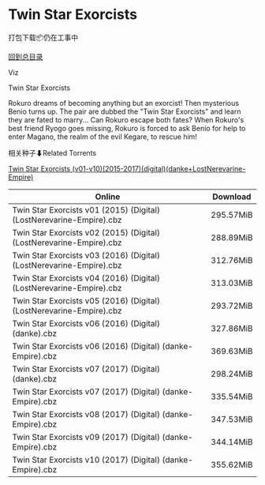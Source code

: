 # Twin Star Exorcists

打包下载📦仍在工事中

[回到总目录](/Catalogs.md)

Viz

Twin Star Exorcists

Rokuro dreams of becoming anything but an exorcist! Then mysterious Benio turns up. The pair are dubbed the "Twin Star Exorcists" and learn they are fated to marry... Can Rokuro escape both fates? When Rokuro's best friend Ryogo goes missing, Rokuro is forced to ask Benio for help to enter Magano, the realm of the evil Kegare, to rescue him!





相关种子⬇Related Torrents

[Twin Star Exorcists (v01-v10)(2015-2017)(digital)(danke+LostNerevarine-Empire)](https://github.com/alicewish/markdown/blob/master/torrent/Twin-Star-Exorcists--v01-v10--2015-2017--digital--danke-LostNerevarine-Empire.md)

Online | Download
--- | ---
Twin Star Exorcists v01 (2015) (Digital) (LostNerevarine-Empire).cbz | 295.57MiB
Twin Star Exorcists v02 (2015) (Digital) (LostNerevarine-Empire).cbz | 288.89MiB
Twin Star Exorcists v03 (2016) (Digital) (LostNerevarine-Empire).cbz | 312.76MiB
Twin Star Exorcists v04 (2016) (Digital) (LostNerevarine-Empire).cbz | 313.03MiB
Twin Star Exorcists v05 (2016) (Digital) (LostNerevarine-Empire).cbz | 293.72MiB
Twin Star Exorcists v06 (2016) (Digital) (danke).cbz | 327.86MiB
Twin Star Exorcists v06 (2016) (Digital) (danke-Empire).cbz | 369.63MiB
Twin Star Exorcists v07 (2017) (Digital) (danke).cbz | 298.24MiB
Twin Star Exorcists v07 (2017) (Digital) (danke-Empire).cbz | 335.54MiB
Twin Star Exorcists v08 (2017) (Digital) (danke-Empire).cbz | 347.53MiB
Twin Star Exorcists v09 (2017) (Digital) (danke-Empire).cbz | 344.14MiB
Twin Star Exorcists v10 (2017) (Digital) (danke-Empire).cbz | 355.62MiB